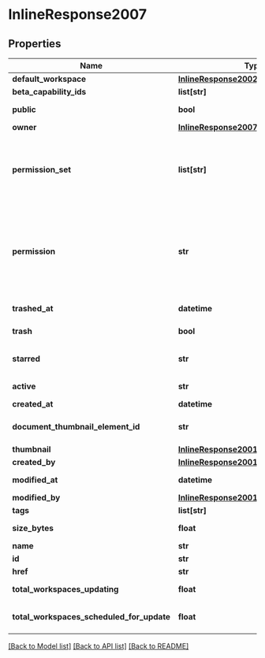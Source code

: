 # InlineResponse2007

## Properties
Name | Type | Description | Notes
------------ | ------------- | ------------- | -------------
**default_workspace** | [**InlineResponse2002DefaultWorkspace**](InlineResponse2002DefaultWorkspace.md) |  | 
**beta_capability_ids** | **list[str]** | Onshape internal use | 
**public** | **bool** | Whether document is public | 
**owner** | [**InlineResponse2007Owner**](InlineResponse2007Owner.md) |  | 
**permission_set** | **list[str]** | User&#39;s level of access to the document. Possible values: OWNER,             DELETE, RESHARE, WRITE, READ, COPY, EXPORT, COMMENT | 
**permission** | **str** | User&#39;s level of access to the document; can be ANONYMOUS_ACCESS, READ,             READ_COPY_EXPORT, COMMENT, WRITE, RESHARE, FULL, or OWNER (Deprecated) | 
**trashed_at** | **datetime** | When document has been trashed | 
**trash** | **bool** | Whether document has been trashed | 
**starred** | **str** | Whether document has been starred (Deprecated) | 
**active** | **str** | Whether a shared document is active | 
**created_at** | **datetime** | Creation date | 
**document_thumbnail_element_id** | **str** | The element which the Document Thumbnail should mirror | 
**thumbnail** | [**InlineResponse2001Thumbnail**](InlineResponse2001Thumbnail.md) |  | 
**created_by** | [**InlineResponse2001CreatedBy**](InlineResponse2001CreatedBy.md) |  | 
**modified_at** | **datetime** | Date of last modification | 
**modified_by** | [**InlineResponse2001ModifiedBy**](InlineResponse2001ModifiedBy.md) |  | 
**tags** | **list[str]** | Reserved for future use | 
**size_bytes** | **float** | Size of document in bytes | 
**name** | **str** | Name of document | 
**id** | **str** | Document ID | 
**href** | **str** | Document URL | 
**total_workspaces_updating** | **float** | Number of workspaces that are updating | 
**total_workspaces_scheduled_for_update** | **float** | Number of workspaces that are scheduled for             updating | 

[[Back to Model list]](../README.md#documentation-for-models) [[Back to API list]](../README.md#documentation-for-api-endpoints) [[Back to README]](../README.md)


